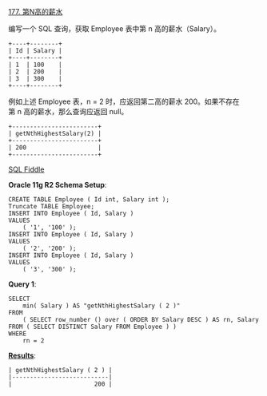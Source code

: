 [177. 第N高的薪水](https://leetcode-cn.com/problems/nth-highest-salary/)

编写一个 SQL 查询，获取 Employee 表中第 n 高的薪水（Salary）。

    +----+--------+
    | Id | Salary |
    +----+--------+
    | 1  | 100    |
    | 2  | 200    |
    | 3  | 300    |
    +----+--------+
例如上述 Employee 表，n = 2 时，应返回第二高的薪水 200。如果不存在第 n 高的薪水，那么查询应返回 null。

    +------------------------+
    | getNthHighestSalary(2) |
    +------------------------+
    | 200                    |
    +------------------------+

[SQL Fiddle][1]

**Oracle 11g R2 Schema Setup**:

    CREATE TABLE Employee ( Id int, Salary int );
    Truncate TABLE Employee;
    INSERT INTO Employee ( Id, Salary )
    VALUES
    	( '1', '100' );
    INSERT INTO Employee ( Id, Salary )
    VALUES
    	( '2', '200' );
    INSERT INTO Employee ( Id, Salary )
    VALUES
    	( '3', '300' );
**Query 1**:

    SELECT
    	min( Salary ) AS "getNthHighestSalary ( 2 )" 
    FROM
    	( SELECT row_number () over ( ORDER BY Salary DESC ) AS rn, Salary FROM ( SELECT DISTINCT Salary FROM Employee ) ) 
    WHERE
    	rn = 2

**[Results][2]**:

    | getNthHighestSalary ( 2 ) |
    |---------------------------|
    |                       200 |

  [1]: http://sqlfiddle.com/#!4/01a13c/2
  [2]: http://sqlfiddle.com/#!4/01a13c/2/0
